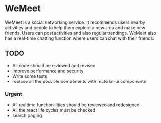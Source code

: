 # WeMeet
WeMeet is a social networking service. It recommends users nearby activities and people to help them explore a new area and make new friends. Users can post activities and also regular trendings. WeMeet also has a real-time chatting function where users can chat with their friends.

## TODO
* All code should be reviewed and revised
* Improve performance and security
* Write some tests
* replace all the possible components with material-ui components

### Urgent
* All realtime functionalities should be reviewed and redesigned
* All the react life cycles must be checked
* search paging